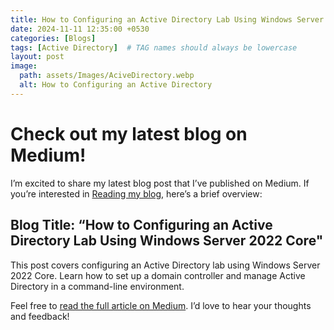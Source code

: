 ```yaml
---
title: How to Configuring an Active Directory Lab Using Windows Server 2022 Core
date: 2024-11-11 12:35:00 +0530
categories: [Blogs]
tags: [Active Directory]  # TAG names should always be lowercase
layout: post
image:
  path: assets/Images/AciveDirectory.webp
  alt: How to Configuring an Active Directory 
---
```


# Check out my latest blog on Medium! 

I’m excited to share my latest blog post that I’ve published on Medium. If you’re interested in [Reading my blog](https://medium.com/@xUr00U/how-to-configuring-an-active-directory-lab-using-windows-server-2022-core-b613472a30f1), here’s a brief overview:

## Blog Title: “How to Configuring an Active Directory Lab Using Windows Server 2022 Core"

This post covers configuring an Active Directory lab using Windows Server 2022 Core. Learn how to set up a domain controller and manage Active Directory in a command-line environment.

Feel free to [read the full article on Medium](https://medium.com/@xUr00U/how-to-configuring-an-active-directory-lab-using-windows-server-2022-core-b613472a30f1). I’d love to hear your thoughts and feedback!

